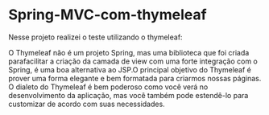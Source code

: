 # Spring-MVC-com-thymeleaf
Nesse projeto realizei o teste utilizando o thymeleaf:

O Thymeleaf não é um projeto Spring, mas uma biblioteca que foi criada parafacilitar a criação da camada de view com uma forte integração com o Spring, é uma boa alternativa ao JSP.O principal objetivo do Thymeleaf é prover uma forma elegante e bem formatada para criarmos nossas páginas. O dialeto do Thymeleaf é bem poderoso como você verá no desenvolvimento da aplicação, mas você também pode estendê-lo para customizar de acordo com suas necessidades.

